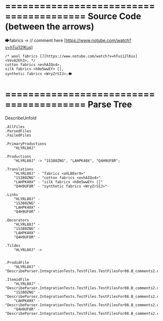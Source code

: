 ========================================
Source Code (between the arrows)
========================================

🡆fabrics <aXLBEer9> -> // comment here [https://www.notube.com/watch?v=hTui12lKus]

    /* wool fabrics [][https://www.notube.com/watch?v=hTui12lKus] <VevA2Eh3>, */
    cotton fabrics <evhAIQx4>,
    silk fabrics <h0e5wwEY> [],
    synthetic fabrics <WryZrSIJ>;🡄

========================================
Parse Tree
========================================
DescribeUnfold

    .AllFiles
    .ParsedFiles
    .FailedFiles

    .PrimaryProductions
        "HLYRL80J" 

    .Productions
        "HLYRL80J" -> "1S380ZNG", "LAHPK40X", "Q4H9UF8R";

    .Translations
        "HLYRL80J" - "fabrics <aXLBEer9>"
        "1S380ZNG" - "cotton fabrics <evhAIQx4>"
        "LAHPK40X" - "silk fabrics <h0e5wwEY> []"
        "Q4H9UF8R" - "synthetic fabrics <WryZrSIJ>"

    .Links
        "HLYRL80J" - 
        "1S380ZNG" - 
        "LAHPK40X" - 
        "Q4H9UF8R" - 

    .Decorators
        "HLYRL80J" - 
        "1S380ZNG" - 
        "LAHPK40X" - 
        "Q4H9UF8R" - 

    .Tildes
        "HLYRL80J" -> 


    .ProdidFile
        "HLYRL80J" - "DescribeParser.IntegrationTests.TestFiles.TestFilesFor08.B_comments2.ds"

    .ItemidFile
        "HLYRL80J" - "DescribeParser.IntegrationTests.TestFiles.TestFilesFor08.B_comments2.ds"
        "1S380ZNG" - "DescribeParser.IntegrationTests.TestFiles.TestFilesFor08.B_comments2.ds"
        "LAHPK40X" - "DescribeParser.IntegrationTests.TestFiles.TestFilesFor08.B_comments2.ds"
        "Q4H9UF8R" - "DescribeParser.IntegrationTests.TestFiles.TestFilesFor08.B_comments2.ds"

